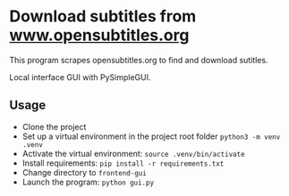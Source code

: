 # Download subtitles from www.opensubtitles.org

This program scrapes opensubtitles.org to find and download sutitles.

Local interface GUI with PySimpleGUI.

## Usage

- Clone the project
- Set up a virtual environment in the project root folder `python3 -m venv .venv`
- Activate the virtual environment: `source .venv/bin/activate`
- Install requirements: `pip install -r requirements.txt`
- Change directory to `frontend-gui`
- Launch the program: `python gui.py`

